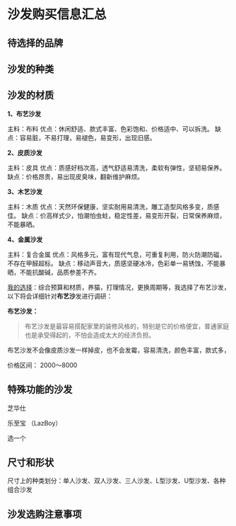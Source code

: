 # 沙发购买信息汇总

## 待选择的品牌





## 沙发的种类





## 沙发的材质

**1、布艺沙发**

主料：布料
优点：休闲舒适、款式丰富、色彩饱和、价格适中、可以拆洗。
缺点：容易脏，不易打理，易褪色，易变形，出现旧感。

**2、皮质沙发**

主料：皮具
优点：质感好档次高，透气舒适易清洗，柔软有弹性，坚韧易保养。
缺点：价格昂贵，易出现皮臭味，翻新维护麻烦。

**3、木艺沙发**

主料：木质
优点：天然环保健康，坚实耐用易清洗，雕工造型风格多变，质感佳。
缺点：价高样式少，怕潮怕虫蛀，稳定性差，易变形开裂，日常保养麻烦，不能暴晒。

**4、金属沙发**

主料：复合金属
优点：风格多元，富有现代气息，可重复利用，防火防潮防磁，不存在甲醛超标。
缺点：移动声音大，质感坚硬冰冷，色彩单一易锈蚀，不能暴晒，不能抗酸碱，品质参差不齐。

<u>我的选择</u>：综合预算和材质，养猫，打理情况，更换周期等，我选择了布艺沙发，以下将会详细针对**布艺沙**发进行调研：

**布艺沙发：**

>  布艺沙发是最容易搭配家里的装修风格的，特别是它的价格便宜，普通家庭也是承受得起的，不怕会造成太大的经济负担。

布艺沙发不会像皮质沙发一样掉皮，也不会发霉，容易清洗，颜色丰富，款式多，

价格区间： 2000～8000



## 特殊功能的沙发

芝华仕 

乐至宝 （LazBoy）

选一个



## 尺寸和形状

尺寸上的种类划分：单人沙发、双人沙发、三人沙发、L型沙发、U型沙发、各种组合沙发



## 沙发选购注意事项

